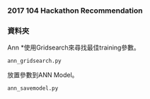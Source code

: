 ### 2017 104 Hackathon Recommendation
### 資料夾
Ann
 *使用Gridsearch來尋找最佳training參數。
```
ann_gridsearch.py
```
放置參數到ANN Model。
```
ann_savemodel.py
```
